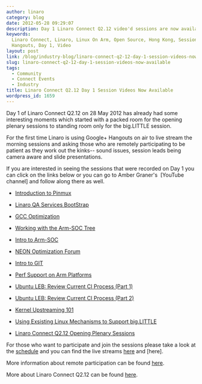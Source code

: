 ```yaml
---
author: linaro
category: blog
date: 2012-05-28 09:29:07
description: Day 1 Linaro Connect Q2.12 video'd sessions are now available online.
keywords:
  Linaro Connect, Linaro, Linux On Arm, Open Source, Hong Kong, Sessions,
  Hangouts, Day 1, Video
layout: post
link: /blog/industry-blog/linaro-connect-q2-12-day-1-session-videos-now-available/
slug: linaro-connect-q2-12-day-1-session-videos-now-available
tags:
  - Community
  - Connect Events
  - Industry
title: Linaro Connect Q2.12 Day 1 Session Videos Now Available
wordpress_id: 1659
---
```


Day 1 of Linaro Connect Q2.12 on 28 May 2012 has already had some interesting moments which started with a packed room for the opening plenary sessions to standing room only for the big.LITTLE session.

For the first time Linaro is using Google+ Hangouts on air to live stream the morning sessions and asking those who are remotely participating to be patient as they work out the kinks-- sound issues, session leads being camera aware and slide presentations.

If you are interested in seeing the sessions that were recorded on Day 1 you can click on the links below or you can go to Amber Graner's  [YouTube channel] and follow along there as well.

- [Introduction to Pinmux](http://youtu.be/Zd5SseuszQ0)

- [Linaro QA Services BootStrap](http://youtu.be/I59HuSt_yCI)

- [GCC Optimization](http://youtu.be/zyxHPg3rJss)

- [Working with the Arm-SOC Tree](http://youtu.be/_J4wIisd-9o)

- [Intro to Arm-SOC](http://youtu.be/Q1Xp-HlbF00)

- [NEON Optimization Forum](http://youtu.be/zYnC888SzFQ)

- [Intro to GIT](http://youtu.be/iiKOX96-gwg)

- [Perf Support on Arm Platforms](http://youtu.be/r_RhM9kEYjc)

- [Ubuntu LEB: Review Current CI Process (Part 1)](http://youtu.be/zKFhwqbvay8)

- [Ubuntu LEB: Review Current CI Process (Part 2)](http://youtu.be/YyNdYapK8Lw)

- [Kernel Upstreaming 101](http://youtu.be/fp7n7VPrHD8)

- [Using Exsisting Linux Mechanisms to Support big.LITTLE](http://youtu.be/K8C31mb7Qc0)

- [Linaro Connect Q2.12 Opening Plenary Sessions](http://youtu.be/OlzYuXMuJ9E)

For those who want to participate and join the sessions please take a look at the [schedule](https://connect.linaro.org/resources/#schedule) and you can find the live streams [here](https://web.archive.org/web/2019*/https://plus.google.com/+LinaroOrg) and [here].

More information about remote participation can be found [here](https://connect.linaro.org/).

More about Linaro Connect Q2.12 can be found [here](https://connect.linaro.org/resources/#welcome).
